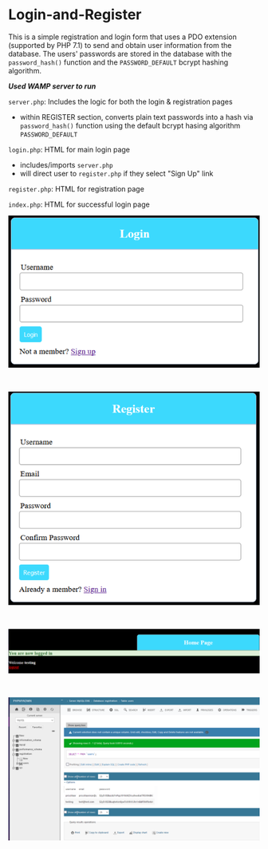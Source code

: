 # Login-and-Register
This is a simple registration and login form that uses a PDO extension (supported by PHP 7.1) to send and obtain user information from the database. The users' passwords are stored in the database with the `password_hash()` function and the `PASSWORD_DEFAULT` bcrypt hashing algorithm.


__*Used WAMP server to run*__


`server.php`: Includes the logic for both the login & registration pages
* within REGISTER section, converts plain text passwords into a hash via `password_hash()` function using the default bcrypt hasing algorithm `PASSWORD_DEFAULT`


`login.php`: HTML for main login page
* includes/imports `server.php` 
* will direct user to `register.php` if they select "Sign Up" link


`register.php`: HTML for registration page


`index.php`: HTML for successful login page





![Login Page](imgs/login-page.png)

<br>

![Register Page](imgs/register-page.png)

<br>

![Successful Login Page](imgs/success-index-page.png)

<br>

![phpMyAdmin](imgs/phpmyadmin.png)